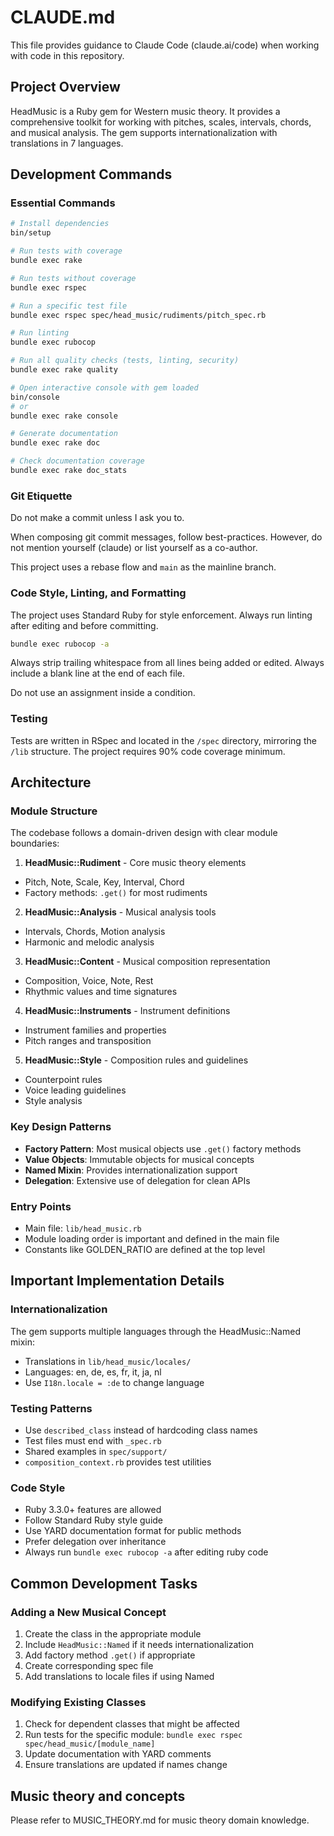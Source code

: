 # CLAUDE.md

This file provides guidance to Claude Code (claude.ai/code) when working with code in this repository.

## Project Overview

HeadMusic is a Ruby gem for Western music theory. It provides a comprehensive toolkit for working with pitches, scales, intervals, chords, and musical analysis. The gem supports internationalization with translations in 7 languages.

## Development Commands

### Essential Commands

```bash
# Install dependencies
bin/setup

# Run tests with coverage
bundle exec rake

# Run tests without coverage
bundle exec rspec

# Run a specific test file
bundle exec rspec spec/head_music/rudiments/pitch_spec.rb

# Run linting
bundle exec rubocop

# Run all quality checks (tests, linting, security)
bundle exec rake quality

# Open interactive console with gem loaded
bin/console
# or
bundle exec rake console

# Generate documentation
bundle exec rake doc

# Check documentation coverage
bundle exec rake doc_stats
```

### Git Etiquette

Do not make a commit unless I ask you to.

When composing git commit messages, follow best-practices. However, do not mention yourself (claude) or list yourself as a co-author.

This project uses a rebase flow and `main` as the mainline branch.

### Code Style, Linting, and Formatting

The project uses Standard Ruby for style enforcement. Always run linting after editing and before committing.

```bash
bundle exec rubocop -a
```

Always strip trailing whitespace from all lines being added or edited. Always include a blank line at the end of each file.

Do not use an assignment inside a condition.

### Testing

Tests are written in RSpec and located in the `/spec` directory, mirroring the `/lib` structure. The project requires 90% code coverage minimum.

## Architecture

### Module Structure

The codebase follows a domain-driven design with clear module boundaries:

1. **HeadMusic::Rudiment** - Core music theory elements
  - Pitch, Note, Scale, Key, Interval, Chord
  - Factory methods: `.get()` for most rudiments

2. **HeadMusic::Analysis** - Musical analysis tools
  - Intervals, Chords, Motion analysis
  - Harmonic and melodic analysis

3. **HeadMusic::Content** - Musical composition representation
  - Composition, Voice, Note, Rest
  - Rhythmic values and time signatures

4. **HeadMusic::Instruments** - Instrument definitions
  - Instrument families and properties
  - Pitch ranges and transposition

5. **HeadMusic::Style** - Composition rules and guidelines
  - Counterpoint rules
  - Voice leading guidelines
  - Style analysis

### Key Design Patterns

- **Factory Pattern**: Most musical objects use `.get()` factory methods
- **Value Objects**: Immutable objects for musical concepts
- **Named Mixin**: Provides internationalization support
- **Delegation**: Extensive use of delegation for clean APIs

### Entry Points

- Main file: `lib/head_music.rb`
- Module loading order is important and defined in the main file
- Constants like GOLDEN_RATIO are defined at the top level

## Important Implementation Details

### Internationalization

The gem supports multiple languages through the HeadMusic::Named mixin:
- Translations in `lib/head_music/locales/`
- Languages: en, de, es, fr, it, ja, nl
- Use `I18n.locale = :de` to change language

### Testing Patterns

- Use `described_class` instead of hardcoding class names
- Test files must end with `_spec.rb`
- Shared examples in `spec/support/`
- `composition_context.rb` provides test utilities

### Code Style

- Ruby 3.3.0+ features are allowed
- Follow Standard Ruby style guide
- Use YARD documentation format for public methods
- Prefer delegation over inheritance
- Always run `bundle exec rubocop -a` after editing ruby code

## Common Development Tasks

### Adding a New Musical Concept

1. Create the class in the appropriate module
2. Include `HeadMusic::Named` if it needs internationalization
3. Add factory method `.get()` if appropriate
4. Create corresponding spec file
5. Add translations to locale files if using Named

### Modifying Existing Classes

1. Check for dependent classes that might be affected
2. Run tests for the specific module: `bundle exec rspec spec/head_music/[module_name]`
3. Update documentation with YARD comments
4. Ensure translations are updated if names change

## Music theory and concepts

Please refer to MUSIC_THEORY.md for music theory domain knowledge.
